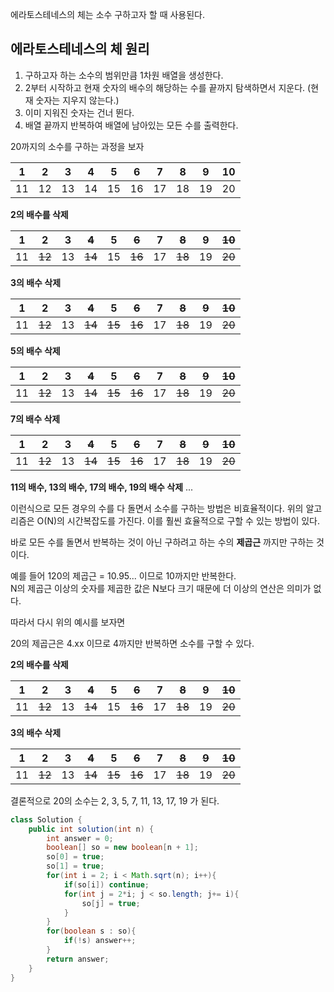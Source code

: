 
에라토스테네스의 체는 소수 구하고자 할 때 사용된다.

## 에라토스테네스의 체 원리


1. 구하고자 하는 소수의 범위만큼 1차원 배열을 생성한다.
2. 2부터 시작하고 현재 숫자의 배수의 해당하는 수를 끝까지 탐색하면서 지운다. (현재 숫자는 지우지 않는다.)
3. 이미 지워진 숫자는 건너 뛴다.
4. 배열 끝까지 반복하여 배열에 남아있는 모든 수를 출력한다.

20까지의 소수를 구하는 과정을 보자

| 1   | 2   | 3   | 4   | 5   | 6   | 7   | 8   | 9   | 10  |
| --- | --- | --- | --- | --- | --- | --- | --- | --- | --- |
| 11  | 12  | 13  | 14  | 15  | 16  | 17  | 18  | 19  | 20  |

**2의 배수를 삭제**

| 1   | 2   | 3   | ~~4~~   | 5   | ~~6~~   | 7   | ~~8~~   | 9   | ~~10~~  |
| --- | --- | --- | --- | --- | --- | --- | --- | --- | --- |
| 11  | ~~12~~  | 13  | ~~14~~  | 15  | ~~16~~  | 17  | ~~18~~  | 19  | ~~20~~  |

**3의 배수 삭제**

| 1   | 2   | 3   | ~~4~~   | 5   | ~~6~~   | 7   | ~~8~~   | ~~9~~   | ~~10~~  |
| --- | --- | --- | --- | --- | --- | --- | --- | --- | --- |
| 11  | ~~12~~  | 13  | ~~14~~  | ~~15~~  | ~~16~~  | 17  | ~~18~~  | 19  | ~~20~~  |

**5의 배수 삭제**

| 1   | 2   | 3   | ~~4~~   | 5   | ~~6~~   | 7   | ~~8~~   | ~~9~~   | ~~10~~  |
| --- | --- | --- | --- | --- | --- | --- | --- | --- | --- |
| 11  | ~~12~~  | 13  | ~~14~~  | ~~15~~  | ~~16~~  | 17  | ~~18~~  | 19  | ~~20~~  |

**7의 배수 삭제**

| 1   | 2   | 3   | ~~4~~   | 5   | ~~6~~   | 7   | ~~8~~   | ~~9~~   | ~~10~~  |
| --- | --- | --- | --- | --- | --- | --- | --- | --- | --- |
| 11  | ~~12~~  | 13  | ~~14~~  | ~~15~~  | ~~16~~  | 17  | ~~18~~  | 19  | ~~20~~  |

**11의 배수, 13의 배수, 17의 배수, 19의 배수 삭제**
...

이런식으로 모든 경우의 수를 다 돌면서 소수를 구하는 방법은 비효율적이다. 위의 알고리즘은 O(N)의 시간복잡도를 가진다.
이를 훨씬 효율적으로 구할 수 있는 방법이 있다.

바로 모든 수를 돌면서 반복하는 것이 아닌 구하려고 하는 수의 **제곱근** 까지만 구하는 것이다.

예를 들어 120의 제곱근 = 10.95... 이므로 10까지만 반복한다.  
N의 제곱근 이상의 숫자를 제곱한 값은 N보다 크기 때문에 더 이상의 연산은 의미가 없다.

따라서 다시 위의 예시를 보자면

20의 제곱근은 4.xx 이므로 4까지만 반복하면 소수를 구할 수 있다.

**2의 배수를 삭제**

| 1   | 2   | 3   | ~~4~~   | 5   | ~~6~~   | 7   | ~~8~~   | 9   | ~~10~~  |
| --- | --- | --- | --- | --- | --- | --- | --- | --- | --- |
| 11  | ~~12~~  | 13  | ~~14~~  | 15  | ~~16~~  | 17  | ~~18~~  | 19  | ~~20~~  |

**3의 배수 삭제**

| 1   | 2   | 3   | ~~4~~   | 5   | ~~6~~   | 7   | ~~8~~   | ~~9~~   | ~~10~~  |
| --- | --- | --- | --- | --- | --- | --- | --- | --- | --- |
| 11  | ~~12~~  | 13  | ~~14~~  | ~~15~~  | ~~16~~  | 17  | ~~18~~  | 19  | ~~20~~  |

결론적으로 20의 소수는 2, 3, 5, 7, 11, 13, 17, 19 가 된다.


```java
class Solution {
    public int solution(int n) {
        int answer = 0;
        boolean[] so = new boolean[n + 1];
        so[0] = true;
        so[1] = true;
        for(int i = 2; i < Math.sqrt(n); i++){
            if(so[i]) continue;
            for(int j = 2*i; j < so.length; j+= i){
                so[j] = true;
            }
        }
        for(boolean s : so){
            if(!s) answer++;
        }
        return answer;
    }
}
```